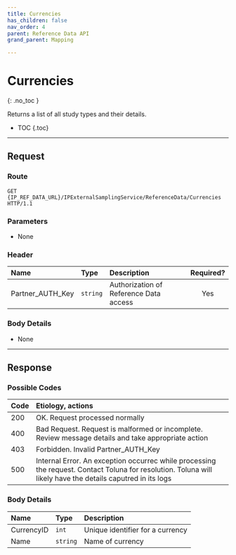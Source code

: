 ```yaml
---
title: Currencies
has_children: false
nav_order: 4
parent: Reference Data API
grand_parent: Mapping

---
```


# Currencies
{: .no_toc }

Returns a list of all study types and their details.

* TOC
{.toc}

---

## Request

### Route
```
GET {IP_REF_DATA_URL}/IPExternalSamplingService/ReferenceData/Currencies HTTP/1.1
```

### Parameters

 - None

### Header

| Name | Type | Description | Required? |
| :--- | :--- | :--- | :---: |
| Partner_AUTH_Key | ```string``` | Authorization of Reference Data access | Yes |

### Body Details

 - None

---

## Response

### Possible Codes

| Code | Etiology, actions |
| :--- | :--- |
| 200 | OK. Request processed normally |
| 400 | Bad Request. Request is malformed or incomplete. Review message details and take appropriate action |
| 403 | Forbidden. Invalid Partner_AUTH_Key |
| 500 | Internal Error. An exception occurrec while processing the request. Contact Toluna for resolution. Toluna will likely have the details caputred in its logs |

### Body Details

| Name | Type | Description |
| :--- | :--- | :--- |
| CurrencyID | ```int``` | Unique identifier for a currency |
| Name | ```string``` | Name of currency |
